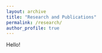 ```yaml
---
layout: archive
title: "Research and Publications"
permalink: /research/
author_profile: true
---
```

Hello!
